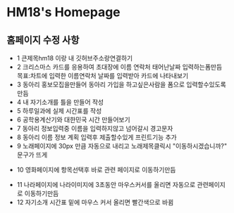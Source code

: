 # HM18's Homepage
## 홈페이지 수정 사항 
* 1 큰제목hm18 이랑 내 깃허브주소랑연결하기
* 2 크리스마스 카드를 응용하여 초대장에 이름 연락처 태어난날짜 입력하는폼만듬  목표:차트에 입력한 이름연락처 날짜를 입력받아 카드에 나타내보기 
* 3 동아리 홍보모집을만들어 동아리 가입을 하고싶은사람을 폼으로 입력할수있도록 만듬 
* 4 내 자기소개를 틀을 만들어 작성 
* 5 하루일과에 실제 시간표를 작성
* 6 공학용계산기와 대한민국 시간 만들어보기 
* 7 동아리 정보입력중 이름을 입력하지않고 넘어갈시 경고문자  
* 8 동아리 이름 정보 계획 입력후 제출할수있게 프린트기능 추가  
* 9 노래페이지에 30px 만큼 자동으로 내리고 노래제목클릭시 "이동하시겠습니까?" 문구가 뜨게  
+ 10 영화페이지에 항목선택후 바로 관련 페이지로 이동하기만듬 
* 11 나라페이지에 나라이미지에 3초동안 마우스커서를 올리면 자동으로 관련페이지로 이동하기만듬 
* 12 자기소개 시간표 밑에 마우스 커서 올리면 빨간색으로 바뀜


